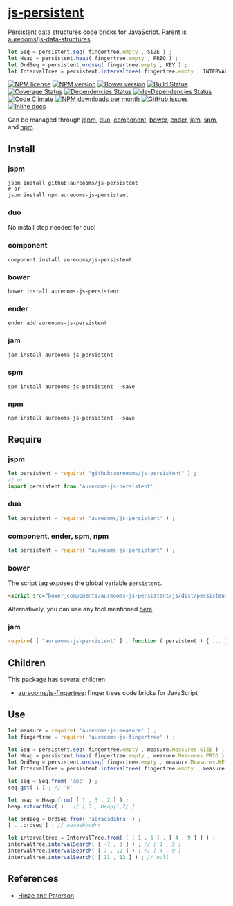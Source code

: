 [js-persistent](http://aureooms.github.io/js-persistent)
==

Persistent data structures code bricks for JavaScript. Parent is [aureooms/js-data-structures](https://github.com/aureooms/js-data-structures).

```js
let Seq = persistent.seq( fingertree.empty , SIZE ) ;
let Heap = persistent.heap( fingertree.empty , PRIO ) ;
let OrdSeq = persistent.ordseq( fingertree.empty , KEY ) ;
let IntervalTree = persistent.intervaltree( fingertree.empty , INTERVAL ) ;
```


[![NPM license](http://img.shields.io/npm/l/aureooms-js-persistent.svg?style=flat)](https://raw.githubusercontent.com/aureooms/js-persistent/master/LICENSE)
[![NPM version](http://img.shields.io/npm/v/aureooms-js-persistent.svg?style=flat)](https://www.npmjs.org/package/aureooms-js-persistent)
[![Bower version](http://img.shields.io/bower/v/aureooms-js-persistent.svg?style=flat)](http://bower.io/search/?q=aureooms-js-persistent)
[![Build Status](http://img.shields.io/travis/aureooms/js-persistent.svg?style=flat)](https://travis-ci.org/aureooms/js-persistent)
[![Coverage Status](http://img.shields.io/coveralls/aureooms/js-persistent.svg?style=flat)](https://coveralls.io/r/aureooms/js-persistent)
[![Dependencies Status](http://img.shields.io/david/aureooms/js-persistent.svg?style=flat)](https://david-dm.org/aureooms/js-persistent#info=dependencies)
[![devDependencies Status](http://img.shields.io/david/dev/aureooms/js-persistent.svg?style=flat)](https://david-dm.org/aureooms/js-persistent#info=devDependencies)
[![Code Climate](http://img.shields.io/codeclimate/github/aureooms/js-persistent.svg?style=flat)](https://codeclimate.com/github/aureooms/js-persistent)
[![NPM downloads per month](http://img.shields.io/npm/dm/aureooms-js-persistent.svg?style=flat)](https://www.npmjs.org/package/aureooms-js-persistent)
[![GitHub issues](http://img.shields.io/github/issues/aureooms/js-persistent.svg?style=flat)](https://github.com/aureooms/js-persistent/issues)
[![Inline docs](http://inch-ci.org/github/aureooms/js-persistent.svg?branch=master&style=shields)](http://inch-ci.org/github/aureooms/js-persistent)

Can be managed through [jspm](https://github.com/jspm/jspm-cli),
[duo](https://github.com/duojs/duo),
[component](https://github.com/componentjs/component),
[bower](https://github.com/bower/bower),
[ender](https://github.com/ender-js/Ender),
[jam](https://github.com/caolan/jam),
[spm](https://github.com/spmjs/spm),
and [npm](https://github.com/npm/npm).

## Install

### jspm
```terminal
jspm install github:aureooms/js-persistent
# or
jspm install npm:aureooms-js-persistent
```
### duo
No install step needed for duo!

### component
```terminal
component install aureooms/js-persistent
```

### bower
```terminal
bower install aureooms-js-persistent
```

### ender
```terminal
ender add aureooms-js-persistent
```

### jam
```terminal
jam install aureooms-js-persistent
```

### spm
```terminal
spm install aureooms-js-persistent --save
```

### npm
```terminal
npm install aureooms-js-persistent --save
```

## Require
### jspm
```js
let persistent = require( "github:aureooms/js-persistent" ) ;
// or
import persistent from 'aureooms-js-persistent' ;
```
### duo
```js
let persistent = require( "aureooms/js-persistent" ) ;
```

### component, ender, spm, npm
```js
let persistent = require( "aureooms-js-persistent" ) ;
```

### bower
The script tag exposes the global variable `persistent`.
```html
<script src="bower_components/aureooms-js-persistent/js/dist/persistent.min.js"></script>
```
Alternatively, you can use any tool mentioned [here](http://bower.io/docs/tools/).

### jam
```js
require( [ "aureooms-js-persistent" ] , function ( persistent ) { ... } ) ;
```

## Children

This package has several children:

  - [aureooms/js-fingertree](https://github.com/aureooms/js-fingertree): finger trees code bricks for JavaScript

## Use

```js
let measure = require( 'aureooms-js-measure' ) ;
let fingertree = require( 'aureooms-js-fingertree' ) ;

let Seq = persistent.seq( fingertree.empty , measure.Measures.SIZE ) ;
let Heap = persistent.heap( fingertree.empty , measure.Measures.PRIO ) ;
let OrdSeq = persistent.ordseq( fingertree.empty , measure.Measures.KEY ) ;
let IntervalTree = persistent.intervaltree( fingertree.empty , measure.Measures.INTERVAL ) ;

let seq = Seq.from( 'abc' ) ;
seq.get( 1 ) ; // 'b'

let heap = Heap.from( [ 1 , 3 , 2 ] ) ;
heap.extractMax( ) ; // [ 3 , Heap{1,2} ]

let ordseq = OrdSeq.from( 'abracadabra' ) ;
[ ...ordseq ] ; // aaaaabbcdrr

let intervaltree = IntervalTree.from( [ [ 1 , 5 ] , [ 4 , 9 ] ] ) ;
intervaltree.intervalSearch( [ -7 , 3 ] ) ; // [ 1 , 5 ]
intervaltree.intervalSearch( [ 7 , 12 ] ) ; // [ 4 , 9 ]
intervaltree.intervalSearch( [ 11 , 12 ] ) ; // null
```

## References

  - [Hinze and Paterson](http://staff.city.ac.uk/~ross/papers/FingerTree.pdf)

